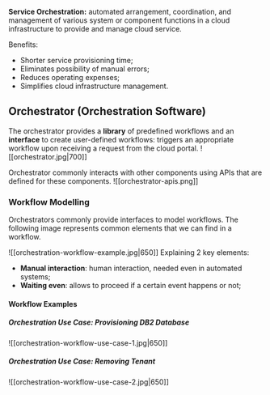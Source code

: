 **Service Orchestration:** automated arrangement, coordination, and management of various system or component functions in a cloud infrastructure to provide and manage cloud service.

Benefits:
- Shorter service provisioning time;
- Eliminates possibility of manual errors;
- Reduces operating expenses;
- Simplifies cloud infrastructure management.

## Orchestrator (Orchestration Software)
The orchestrator provides a **library** of predefined workflows and an **interface** to create user-defined workflows: triggers an appropriate workflow upon receiving a request from the cloud portal.
![[orchestrator.jpg|700]]

Orchestrator commonly interacts with other components using APIs that are defined for these components.
![[orchestrator-apis.png]]

### Workflow Modelling
Orchestrators commonly provide interfaces to model workflows. The following image represents common elements that we can find in a workflow.

![[orchestration-workflow-example.jpg|650]]
Explaining 2 key elements:
- **Manual interaction**: human interaction, needed even in automated systems;
- **Waiting even**: allows to proceed if a certain event happens or not;

#### Workflow Examples
##### Orchestration Use Case: Provisioning DB2 Database
![[orchestration-workflow-use-case-1.jpg|650]]

##### Orchestration Use Case: Removing Tenant
![[orchestration-workflow-use-case-2.jpg|650]]